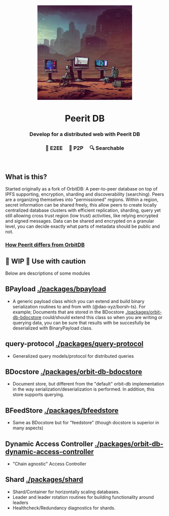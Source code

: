 
<br>
<p align="center">
    <img width="300" src="./peer.png"  alt="Peerit icon Icon">
</p>


<h1 align="center">
<strong>
   Peerit DB
   </strong>
</h1>

<h3 align="center">
    Develop for a distributed web with Peerit DB 
</h3>

<h3 align="center">🤫 E2EE &nbsp; &nbsp; 👯 P2P &nbsp; &nbsp; 🔍 Searchable</h3>
<br>


## What is this?
Started originally as a fork of OrbitDB: A peer-to-peer database on top of IPFS supporting, encryption, sharding and discoverability (searching). Peers are a organizing themselves into "permissioned" regions. Within a region, secret information can be shared freely, this allow peers to create locally centralized database clusters with efficient replication, sharding, query yet still allowing cross trust region (low trust) activities, like relying encrypted and signed messages. Data can be shared and encrypted on a granular level, you can decide exactly what parts of metadata should be public and not.

### [How Peerit differs from OrbitDB](./documentation/DIFFERENCE.md)

## 🚧 WIP 🚧  Use with caution
Below are descriptions of some modules

## BPayload [./packages/bpayload](bpayload)
- A generic payload class which you can extend and build binary serialization routines to and from with (@dao-xyz/borsh-ts). For example; Documents that are stored in the  BDocstore [./packages/orbit-db-bdocstore](bdocstore) could/should extend this class so when you are writing or querying data, you can be sure that results with be succesfully be deserialized with BinaryPayload class.

## query-protocol  [./packages/query-protocol](query-protocol)
- Generalized query models/protocol for distributed queries

## BDocstore [./packages/orbit-db-bdocstore](bdocstore)
- Document store, but different from the "default" orbit-db implementation in the way serialization/deserialization is performed. In addition, this store supports querying. 

## BFeedStore  [./packages/bfeedstore](bfeedstore)
- Same as BDocstore but for "feedstore" (though docstore is superior in many aspects)

## Dynamic Access Controller  [./packages/orbit-db-dynamic-access-controller](dca)
- "Chain agnostic" Access Controller

## Shard [./packages/shard](shard)
- Shard/Container for horizontally scaling databases. 
- Leader and leader rotation routines for building functionality around leaders
- Healthcheck/Redundancy diagnostics for shards.
